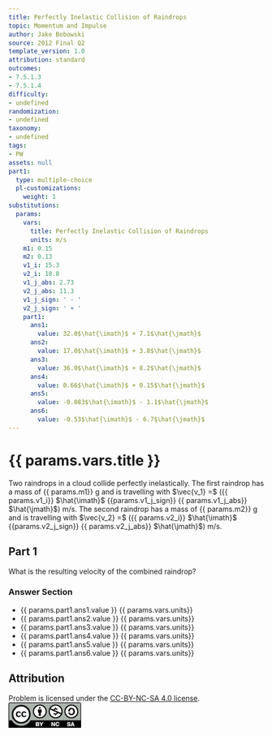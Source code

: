 ```yaml
---
title: Perfectly Inelastic Collision of Raindrops
topic: Momentum and Impulse
author: Jake Bobowski
source: 2012 Final Q2
template_version: 1.0
attribution: standard
outcomes:
- 7.5.1.3
- 7.5.1.4
difficulty:
- undefined
randomization:
- undefined
taxonomy:
- undefined
tags:
- PW
assets: null
part1:
  type: multiple-choice
  pl-customizations:
    weight: 1
substitutions:
  params:
    vars:
      title: Perfectly Inelastic Collision of Raindrops
      units: m/s
    m1: 0.15
    m2: 0.13
    v1_i: 15.3
    v2_i: 18.8
    v1_j_abs: 2.73
    v2_j_abs: 11.3
    v1_j_sign: ' - '
    v2_j_sign: ' + '
    part1:
      ans1:
        value: 32.0$\hat{\imath}$ + 7.1$\hat{\jmath}$
      ans2:
        value: 17.0$\hat{\imath}$ + 3.8$\hat{\jmath}$
      ans3:
        value: 36.0$\hat{\imath}$ + 8.2$\hat{\jmath}$
      ans4:
        value: 0.66$\hat{\imath}$ + 0.15$\hat{\jmath}$
      ans5:
        value: -0.083$\hat{\imath}$ - 1.1$\hat{\jmath}$
      ans6:
        value: -0.53$\hat{\imath}$ - 6.7$\hat{\jmath}$
---
```

# {{ params.vars.title }}
Two raindrops in a cloud collide perfectly inelastically. The first raindrop has a mass of {{ params.m1}} g and is travelling with $\vec{v_1} =$ ({{ params.v1_i}} $\hat{\imath}$ {{params.v1_j_sign}} {{ params.v1_j_abs}} $\hat{\jmath}$) m/s.
The second raindrop has a mass of {{ params.m2}} g and is travelling with $\vec{v_2} =$ ({{ params.v2_i}} $\hat{\imath}$ {{params.v2_j_sign}} {{ params.v2_j_abs}} $\hat{\jmath}$) m/s.

## Part 1

What is the resulting velocity of the combined raindrop?

### Answer Section

- {{ params.part1.ans1.value }} {{ params.vars.units}}
- {{ params.part1.ans2.value }} {{ params.vars.units}}
- {{ params.part1.ans3.value }} {{ params.vars.units}}
- {{ params.part1.ans4.value }} {{ params.vars.units}}
- {{ params.part1.ans5.value }} {{ params.vars.units}}
- {{ params.part1.ans6.value }} {{ params.vars.units}}

## Attribution

Problem is licensed under the [CC-BY-NC-SA 4.0 license](https://creativecommons.org/licenses/by-nc-sa/4.0/).<br> ![The Creative Commons 4.0 license requiring attribution-BY, non-commercial-NC, and share-alike-SA license.](https://raw.githubusercontent.com/firasm/bits/master/by-nc-sa.png)